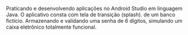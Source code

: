 
Praticando e desenvolvendo aplicações no Android Studio em linguagem Java. O aplicativo consta com tela de transição (splash). de um banco fictício. Armazenando e validando uma senha de 6 dígitos, simulando um caixa eletrônico totalmente funcional.
